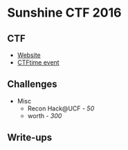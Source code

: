 # Sunshine CTF 2016

## CTF
* [Website](http://ctf.bsidesorlando.org/)
* [CTFtime event](https://ctftime.org/event/297)

## Challenges
* Misc
    * Recon Hack@UCF - _50_
    * worth - _300_

## Write-ups

